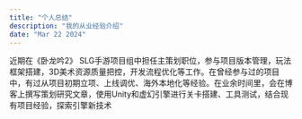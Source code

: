 ```yaml
---
title: "个人总结"
description: "我的从业经验介绍"
date: "Mar 22 2024"
---
```


近期在《卧龙吟2》 SLG手游项目组中担任主策划职位，参与项目版本管理，玩法框架搭建，3D美术资源质量把控，开发流程优化等工作。在曾经参与过的项目中，有过从项目初期立项、上线调优、海外本地化等经验。在业余时间里，会在博客上撰写策划研究文章，使用Unity和虚幻引擎进行关卡搭建、工具测试，结合现有项目经验，探索引擎新技术